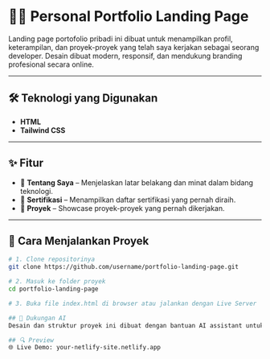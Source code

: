 # 🧑‍💻 Personal Portfolio Landing Page

Landing page portofolio pribadi ini dibuat untuk menampilkan profil, keterampilan, dan proyek-proyek yang telah saya kerjakan sebagai seorang developer. Desain dibuat modern, responsif, dan mendukung branding profesional secara online.

---

## 🛠️ Teknologi yang Digunakan

- **HTML**
- **Tailwind CSS**

---

## ✨ Fitur

- 📄 **Tentang Saya** – Menjelaskan latar belakang dan minat dalam bidang teknologi.
- 🧾 **Sertifikasi** – Menampilkan daftar sertifikasi yang pernah diraih.
- 💼 **Proyek** – Showcase proyek-proyek yang pernah dikerjakan.

---

## 🚀 Cara Menjalankan Proyek

```bash
# 1. Clone repositorinya
git clone https://github.com/username/portfolio-landing-page.git

# 2. Masuk ke folder proyek
cd portfolio-landing-page

# 3. Buka file index.html di browser atau jalankan dengan Live Server

## 🤖 Dukungan AI
Desain dan struktur proyek ini dibuat dengan bantuan AI assistant untuk menghasilkan tampilan HTML dan Tailwind CSS yang efisien. Pengguna hanya melakukan penyesuaian kecil pada hasil akhir agar sesuai dengan preferensi pribadi.

## 🔍 Preview
🌐 Live Demo: your-netlify-site.netlify.app
